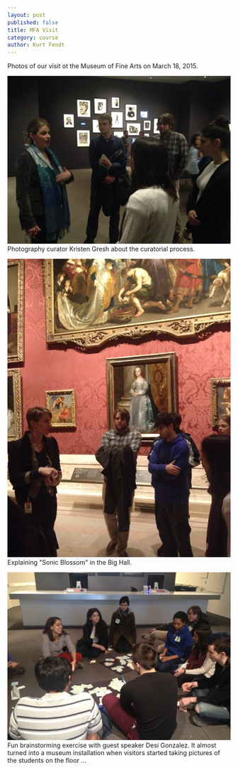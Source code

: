 ```yaml
---
layout: post
published: false
title: MFA Visit
category: course
author: Kurt Fendt
---
```


Photos of our visit ot the Museum of Fine Arts on March 18, 2015.

![IMG_2072.JPG](/assets/IMG_2072.JPG)
Photography curator Kristen Gresh about the curatorial process.

![IMG_2073.JPG](/assets/IMG_2073.JPG)
Explaining "Sonic Blossom" in the Big Hall.


![IMG_2076.JPG](/assets/IMG_2076.JPG)
Fun brainstorming exercise with guest speaker Desi Gonzalez. It almost turned into a museum installation when visitors started taking pictures of the students on the floor ...